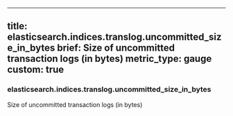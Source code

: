 
---
title: elasticsearch.indices.translog.uncommitted_size_in_bytes
brief: Size of uncommitted transaction logs (in bytes)
metric_type: gauge
custom: true
---
### elasticsearch.indices.translog.uncommitted_size_in_bytes

Size of uncommitted transaction logs (in bytes)
